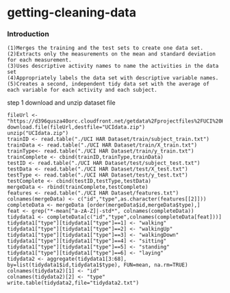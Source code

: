 getting-cleaning-data
======================

### Introduction

    (1)Merges the training and the test sets to create one data set.
    (2)Extracts only the measurements on the mean and standard deviation for each measurement. 
    (3)Uses descriptive activity names to name the activities in the data set
    (4)Appropriately labels the data set with descriptive variable names. 
    (5)Creates a second, independent tidy data set with the average of each variable for each activity and each subject. 
    
step 1 download and unzip dataset file

    fileUrl <- "https://d396qusza40orc.cloudfront.net/getdata%2Fprojectfiles%2FUCI%20HAR%20Dataset.zip"
    download.file(fileUrl,destfile="UCIdata.zip")
    unzip("UCIdata.zip")
    trainID <- read.table("./UCI HAR Dataset/train/subject_train.txt")
    trainData <- read.table("./UCI HAR Dataset/train/X_train.txt")
    trainType<- read.table("./UCI HAR Dataset/train/y_train.txt")
    trainComplete <- cbind(trainID,trainType,trainData)
    testID <- read.table("./UCI HAR Dataset/test/subject_test.txt")
    testData <- read.table("./UCI HAR Dataset/test/X_test.txt")
    testType <- read.table("./UCI HAR Dataset/test/y_test.txt")
    testComplete <- cbind(testID,testType,testData)
    mergeData <- rbind(trainComplete,testComplete)
    features <- read.table("./UCI HAR Dataset/features.txt")
    colnames(mergeData) <- c("id","type",as.character(features[[2]]))
    completeData <- mergeData [order(mergeData$id,mergeData$type),]
    feat <- grep("*-mean[^a-zA-Z]|-std*", colnames(completeData))
    tidydata1 <- completeData[c("id","type",colnames(completeData[feat]))]
    tidydata1["type"][tidydata1["type"]==1] <- "walking"
    tidydata1["type"][tidydata1["type"]==2] <- "walkingUp"
    tidydata1["type"][tidydata1["type"]==3] <- "walkingDown"
    tidydata1["type"][tidydata1["type"]==4] <- "sitting"
    tidydata1["type"][tidydata1["type"]==5] <- "standing"
    tidydata1["type"][tidydata1["type"]==6] <- "laying"
    tidydata2 <- aggregate(tidydata1[3:68], by=list(tidydata1$id,tidydata1$type), FUN=mean, na.rm=TRUE)
    colnames(tidydata2)[1] <- "id"
    colnames(tidydata2)[2] <- "type"
    write.table(tidydata2,file="tidydata2.txt")
